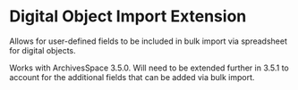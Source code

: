# Digital Object Import Extension

Allows for user-defined fields to be included in bulk import via spreadsheet for digital objects.

Works with ArchivesSpace 3.5.0. Will need to be extended further in 3.5.1 to account for the additional fields that can be added via bulk import.